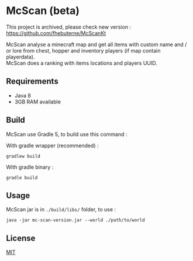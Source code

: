 # McScan (beta)

This project is archived, please check new version : https://github.com/fhebuterne/McScanKt

McScan analyse a minecraft map and get all items with custom name and / or lore 
from chest, hopper and inventory players (if map contain playerdata).  
McScan does a ranking with items locations and players UUID.

## Requirements

- Java 8  
- 3GB RAM available

## Build

McScan use Gradle 5, to build use this command :

With gradle wrapper (recommended) :  

    gradlew build

With gradle binary :  

    gradle build

## Usage

McScan jar is in `./build/libs/` folder, to use :

    java -jar mc-scan-version.jar --world ./path/to/world
    
## License

[MIT](LICENSE)
